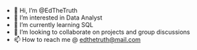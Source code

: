 - 👋 Hi, I’m @EdTheTruth
- 👀 I’m interested in Data Analyst
- 🌱 I’m currently learning SQL
- 💞️ I’m looking to collaborate on projects and group discussions
- 📫 How to reach me @ edthetruth@mail.com

<!---
EdTheTruth/EdTheTruth is a ✨ special ✨ repository because its `README.md` (this file) appears on your GitHub profile.
You can click the Preview link to take a look at your changes.
--->
